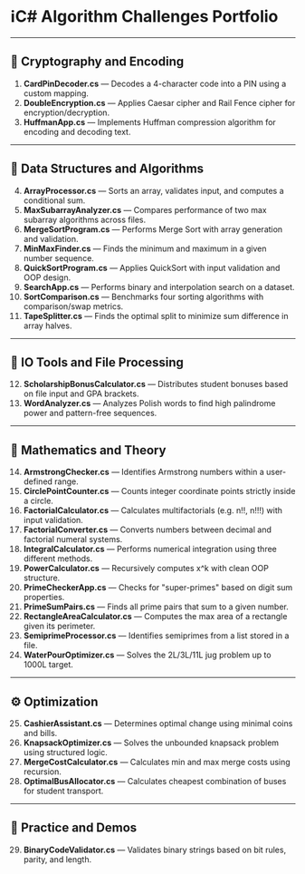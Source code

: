 # ℹ️C# Algorithm Challenges Portfolio

---

## 📁 Cryptography and Encoding
1. **CardPinDecoder.cs** — Decodes a 4-character code into a PIN using a custom mapping.  
2. **DoubleEncryption.cs** — Applies Caesar cipher and Rail Fence cipher for encryption/decryption. 
3. **HuffmanApp.cs** — Implements Huffman compression algorithm for encoding and decoding text.
---

## 🧠 Data Structures and Algorithms
4. **ArrayProcessor.cs** — Sorts an array, validates input, and computes a conditional sum. 
5. **MaxSubarrayAnalyzer.cs** — Compares performance of two max subarray algorithms across files.  
6. **MergeSortProgram.cs** — Performs Merge Sort with array generation and validation.  
7. **MinMaxFinder.cs** — Finds the minimum and maximum in a given number sequence.  
8. **QuickSortProgram.cs** — Applies QuickSort with input validation and OOP design.  
9. **SearchApp.cs** — Performs binary and interpolation search on a dataset. 
10. **SortComparison.cs** — Benchmarks four sorting algorithms with comparison/swap metrics. 
11. **TapeSplitter.cs** — Finds the optimal split to minimize sum difference in array halves.
---

## 📂 IO Tools and File Processing
12. **ScholarshipBonusCalculator.cs** — Distributes student bonuses based on file input and GPA brackets.  
13. **WordAnalyzer.cs** — Analyzes Polish words to find high palindrome power and pattern-free sequences.


---

## 📐 Mathematics and Theory
14. **ArmstrongChecker.cs** — Identifies Armstrong numbers within a user-defined range. 
15. **CirclePointCounter.cs** — Counts integer coordinate points strictly inside a circle.  
16. **FactorialCalculator.cs** — Calculates multifactorials (e.g. n!!, n!!!) with input validation.  
17. **FactorialConverter.cs** — Converts numbers between decimal and factorial numeral systems.  
18. **IntegralCalculator.cs** — Performs numerical integration using three different methods.  
19. **PowerCalculator.cs** — Recursively computes x^k with clean OOP structure. 
20. **PrimeCheckerApp.cs** — Checks for "super-primes" based on digit sum properties. 
21. **PrimeSumPairs.cs** — Finds all prime pairs that sum to a given number.  
22. **RectangleAreaCalculator.cs** — Computes the max area of a rectangle given its perimeter. 
23. **SemiprimeProcessor.cs** — Identifies semiprimes from a list stored in a file.  
24. **WaterPourOptimizer.cs** — Solves the 2L/3L/11L jug problem up to 1000L target.

---

## ⚙️ Optimization
25. **CashierAssistant.cs** — Determines optimal change using minimal coins and bills.  
26. **KnapsackOptimizer.cs** — Solves the unbounded knapsack problem using structured logic. 
27. **MergeCostCalculator.cs** — Calculates min and max merge costs using recursion. 
28. **OptimalBusAllocator.cs** — Calculates cheapest combination of buses for student transport.

---

## 🧪 Practice and Demos
29. **BinaryCodeValidator.cs** — Validates binary strings based on bit rules, parity, and length.